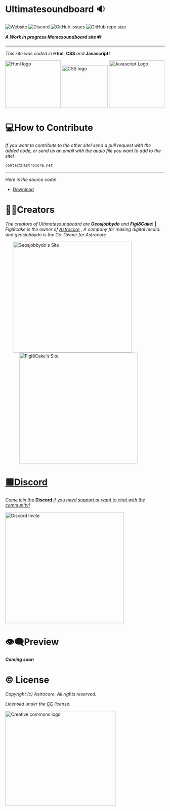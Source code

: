 # Ultimatesoundboard 🔉
![Website](https://img.shields.io/website?color=light%20green&down_color=red&down_message=Maintenance&label=Website&style=plastic&up_color=Light%20green&up_message=Online&url=https%3A%2F%2Fultimatesoundboard.xyz) ![Discord](https://img.shields.io/discord/894937415607779349?color=%23521380&label=Discord&logo=Discord&style=plastic) ![GitHub issues](https://img.shields.io/github/issues-raw/astrocore-team/ultimatesoundboard?color=%231f71a3&label=Pull%20requests&logo=github&style=plastic) ![GitHub repo size](https://img.shields.io/github/repo-size/astrocore-team/ultimatesoundboard?color=%23ff0000&label=Site%20size&logo=Javascript&logoColor=red&style=plastic)

***A Work in progress Memesoundboard site🔊***
<hr width=100%>

*This site was coded in* **Html**, **CSS** *and* **Javascript!**
<p align='left'>
   <img src="https://github.com/geosjobby/Geosjobby.xyz/blob/main/pictures/Html.png?raw=true" alt="Html logo" style="height: 150px; width:175px;">
   <img src="https://github.com/geosjobby/Geosjobby.xyz/blob/main/pictures/CSS.png?raw=true" alt="CSS logo" style="height: 135px; width:145px;">
   <img src="https://github.com/geosjobby/Geosjobby.xyz/blob/main/pictures/Javascript.png?raw=true" alt="Javascript Logo" style="height: 150px; width:175px;">
   
# 💻How to Contribute
  *If you want to contribute to the other site! send a pull request with the added code, or send us an email with the audio file you want to add to the site!*
   ```
   contact@astrocore.net
   ```
   <hr width=100%>
   
  *Here is the source code!* 
   * [Download](https://github.com/astrocore-team/Ultimatesoundboard/archive/refs/heads/main.zip)

# 👨‍💻Creators
  *The creators of Ultimatesoundboard are **Geosjobbydo** and **Figi8Cake**!* **|** *Figi8cake is the owner of [Astrocore](https://Astrocore.net)
, A company for making digital media. and geosjobbydo is the Co-Owner for Astrocore*
<p>
<ul style="align-items: center; justify-content: space-between;">
 <a target="_blank" href="https://geosjobby.xyz"><img src="https://github.com/astrocore-team/Ultimatesoundboard/blob/main/assets/geosjobbydo.png?raw=true" alt="Geosjobbydo's Site" style="height: 350px; width:375px;"><a target="_blank" href="https://figi8cake.xyz"><img src="https://github.com/astrocore-team/Ultimatesoundboard/blob/main/assets/Figi8Cake.png?raw=true" alt="Figi8Cake's Site" style="height: 350px; width:375px; margin-left:20px;"></p>
</ul>

# 🟪Discord
  *Come join the* **Discord** *if you need support or want to chat with the community!*
<p align='left'>
 <a target="_blank" href="https://discord.gg/8aVJtkpk2j"><img src="https://github.com/astrocore-team/Ultimatesoundboard/blob/main/assets/discord-logo-png-7620.png?raw=true" alt="Discord Invite" style="height: 350px; width:375px;"></a></p>
    
# 👁‍🗨Preview
***Coming soon***


# © License
*Copyright (c) Astrocore. All rights reserved.*

*Licensed under the [CC](LICENSE) license.*

<a target="_blank" href="https://creativecommons.org/licenses/"><img src="https://github.com/Astrocore-team/Ultimatesoundboard/blob/main/assets/cc.png?raw=true" alt="Creative commons logo" style="height: 300px; width:350px;"></a>
     
  
     

 
     
   
 



